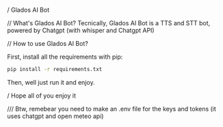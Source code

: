 / Glados AI Bot

// What's Glados AI Bot?
Tecnically, Glados AI Bot is a TTS and STT bot, powered by Chatgpt (with whisper and Chatgpt API)

// How to use Glados AI Bot?

First, install all the requirements with pip:

```bash
pip install -r requirements.txt
```

Then, well just run it and enjoy.

/ Hope all of you enjoy it

/// Btw, remebear you need to make an .env file for the keys and tokens (it uses chatgpt and open meteo api)

